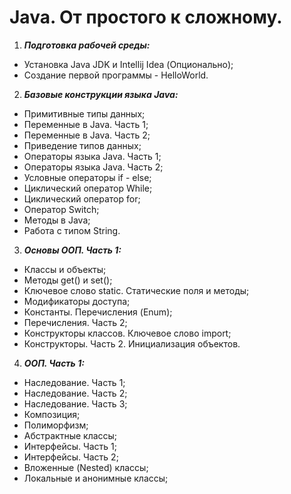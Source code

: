 # Java. От простого к сложному. 


1. ***Подготовка рабочей среды:***
* Установка Java JDK и Intellij Idea (Опционально);
* Создание первой программы - HelloWorld.

2. ***Базовые конструкции языка Java:***
* Примитивные типы данных;
* Переменные в Java. Часть 1;
* Переменные в Java. Часть 2;
* Приведение типов данных;
* Операторы языка Java. Часть 1;
* Операторы языка Java. Часть 2;
* Условные операторы if - else;
* Циклический оператор While;
* Циклический оператор for;
* Оператор Switch;
* Методы в Java;
* Работа с типом String.

3. ***Основы ООП. Часть 1:***
* Классы и объекты;
* Методы get() и set();
* Ключевое слово static. Статические поля и методы;
* Модификаторы доступа;
* Константы. Перечисления (Enum);
* Перечисления. Часть 2;
* Конструкторы классов. Ключевое слово import;
* Конструкторы. Часть 2. Инициализация объектов.

4. ***ООП. Часть 1:***

* Наследование. Часть 1;
* Наследование. Часть 2;
* Наследование. Часть 3;
* Композиция;
* Полиморфизм;
* Абстрактные классы;
* Интерфейсы. Часть 1;
* Интерфейсы. Часть 2;
* Вложенные (Nested) классы;
* Локальные и анонимные классы;
